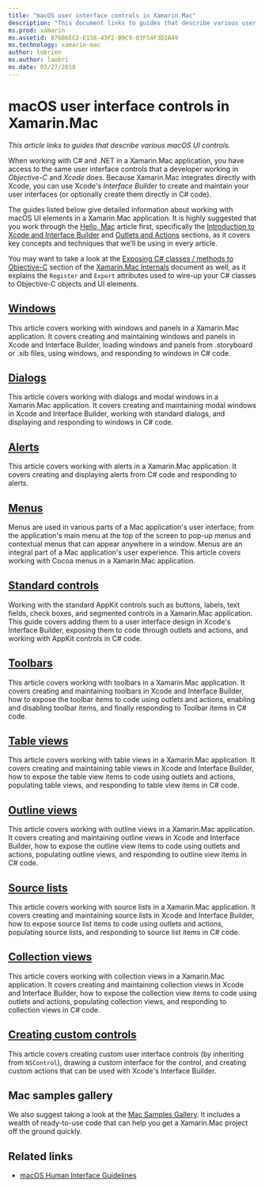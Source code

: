 ```yaml
---
title: "macOS user interface controls in Xamarin.Mac"
description: "This document links to guides that describe various user interface controls available to Xamarin.Mac developers. Linked content takes a look at windows, dialogs, alerts, menus, toolbars, table views, outline views, and more."
ms.prod: xamarin
ms.assetid: 876B6EC2-E158-43F2-B9C9-03F54F3D2A49
ms.technology: xamarin-mac
author: lobrien
ms.author: laobri
ms.date: 03/27/2018
---
```


# macOS user interface controls in Xamarin.Mac

_This article links to guides that describe various macOS UI controls._

When working with C# and .NET in a Xamarin.Mac application, you have access to the same user interface controls that a developer working in *Objective-C* and *Xcode* does. Because Xamarin.Mac integrates directly with Xcode, you can use Xcode's _Interface Builder_ to create and maintain your user interfaces (or optionally create them directly in C# code).

The guides listed below give detailed information about working with macOS UI elements in a Xamarin.Mac application. It is highly suggested that you work through the [Hello, Mac](~/mac/get-started/hello-mac.md) article first, specifically the [Introduction to Xcode and Interface Builder](~/mac/get-started/hello-mac.md#introduction-to-xcode-and-interface-builder) and [Outlets and Actions](~/mac/get-started/hello-mac.md#outlets-and-actions) sections, as it covers key concepts and techniques that we'll be using in every article.

You may want to take a look at the [Exposing C# classes / methods to Objective-C](~/mac/internals/how-it-works.md#exposing-c-classes--methods-to-objective-c) section of the [Xamarin.Mac Internals](~/mac/internals/how-it-works.md) document as well, as it explains the `Register` and `Export` attributes used to wire-up your C# classes to Objective-C objects and UI elements.

## [Windows](~/mac/user-interface/window.md)

This article covers working with windows and panels in a Xamarin.Mac application. It covers creating and maintaining windows and panels in Xcode and Interface Builder, loading windows and panels from .storyboard or .xib files, using windows, and responding to windows in C# code.

## [Dialogs](~/mac/user-interface/dialog.md)

This article covers working with dialogs and modal windows in a Xamarin.Mac application. It covers creating and maintaining modal windows in Xcode and Interface Builder, working with standard dialogs, and displaying and responding to windows in C# code.

## [Alerts](~/mac/user-interface/alert.md)

This article covers working with alerts in a Xamarin.Mac application. It covers creating and displaying alerts from C# code and responding to alerts.

## [Menus](~/mac/user-interface/menu.md)

Menus are used in various parts of a Mac application's user interface; from the application's main menu at the top of the screen to pop-up menus and contextual menus that can appear anywhere in a window. Menus are an integral part of a Mac application's user experience. This article covers working with Cocoa menus in a Xamarin.Mac application.

## [Standard controls](~/mac/user-interface/standard-controls.md)

Working with the standard AppKit controls such as buttons, labels, text fields, check boxes, and segmented controls in a Xamarin.Mac application. This guide covers adding them to a user interface design in Xcode's Interface Builder, exposing them to code through outlets and actions, and working with AppKit controls in C# code.

## [Toolbars](~/mac/user-interface/toolbar.md)

This article covers working with toolbars in a Xamarin.Mac application. It covers creating and maintaining toolbars in Xcode and Interface Builder, how to expose the toolbar items to code using outlets and actions, enabling and disabling toolbar items, and finally responding to Toolbar items in C# code.

## [Table views](~/mac/user-interface/table-view.md)

This article covers working with table views in a Xamarin.Mac application. It covers creating and maintaining table views in Xcode and Interface Builder, how to expose the table view items to code using outlets and actions, populating table views, and responding to table view items in C# code.

## [Outline views](~/mac/user-interface/outline-view.md)

This article covers working with outline views in a Xamarin.Mac application. It covers creating and maintaining outline views in Xcode and Interface Builder, how to expose the outline view items to code using outlets and actions, populating outline views, and responding to outline view items in C# code.

## [Source lists](~/mac/user-interface/source-list.md)

This article covers working with source lists in a Xamarin.Mac application. It covers creating and maintaining source lists in Xcode and Interface Builder, how to expose source list items to code using outlets and actions, populating source lists, and responding to source list items in C# code.

## [Collection views](~/mac/user-interface/collection-view.md)

This article covers working with collection views in a Xamarin.Mac application. It covers creating and maintaining collection views in Xcode and Interface Builder, how to expose the collection view items to code using outlets and actions, populating collection views, and responding to collection views in C# code.

## [Creating custom controls](~/mac/user-interface/custom-controls.md)

This article covers creating custom user interface controls (by inheriting from `NSControl`), drawing a custom interface for the control, and creating custom actions that can be used with Xcode's Interface Builder.

## Mac samples gallery

We also suggest taking a look at the [Mac Samples Gallery](https://docs.microsoft.com/samples/browse/?products=xamarin&term=Xamarin.Mac). It includes a wealth of ready-to-use code that can help you get a Xamarin.Mac project off the ground quickly.

## Related links

- [macOS Human Interface Guidelines](https://developer.apple.com/macos/human-interface-guidelines/overview/themes/)
